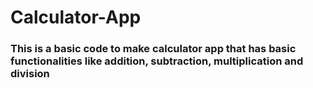 # Calculator-App

### This is a basic code to make calculator app that has basic functionalities like addition, subtraction, multiplication and division
